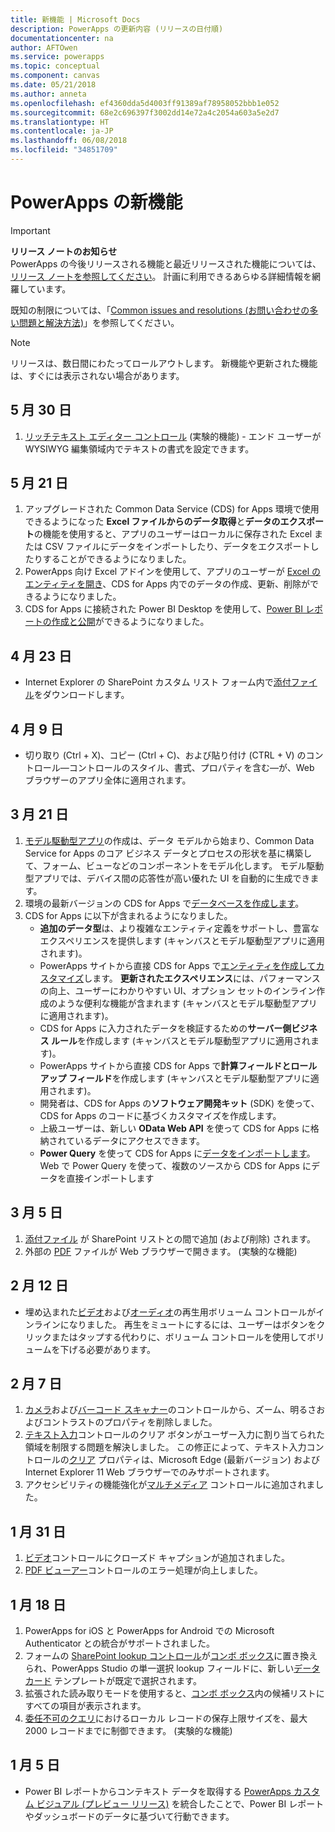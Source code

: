 ```yaml
---
title: 新機能 | Microsoft Docs
description: PowerApps の更新内容 (リリースの日付順)
documentationcenter: na
author: AFTOwen
ms.service: powerapps
ms.topic: conceptual
ms.component: canvas
ms.date: 05/21/2018
ms.author: anneta
ms.openlocfilehash: ef4360dda5d4003ff91389af78958052bbb1e052
ms.sourcegitcommit: 68e2c696397f3002dd14e72a4c2054a603a5e2d7
ms.translationtype: HT
ms.contentlocale: ja-JP
ms.lasthandoff: 06/08/2018
ms.locfileid: "34851709"
---
```

# <a name="whats-new-in-powerapps"></a>PowerApps の新機能
> [!IMPORTANT]
> **リリース ノートのお知らせ**<br>
> PowerApps の今後リリースされる機能と最近リリースされた機能については、<br>
[リリース ノートを参照してください](https://docs.microsoft.com/en-us/business-applications-release-notes/april18/powerapps/overview)。 計画に利用できるあらゆる詳細情報を網羅しています。

既知の制限については、「[Common issues and resolutions (お問い合わせの多い問題と解決方法)](common-issues-and-resolutions.md)」を参照してください。

> [!NOTE]
> リリースは、数日間にわたってロールアウトします。 新機能や更新された機能は、すぐには表示されない場合があります。

## <a name="may-30"></a>5 月 30 日
1. [リッチテキスト エディター コントロール](controls/control-richtexteditor.md) (実験的機能) - エンド ユーザーが WYSIWYG 編集領域内でテキストの書式を設定できます。 

## <a name="may-21"></a>5 月 21 日
1. アップグレードされた Common Data Service (CDS) for Apps 環境で使用できるようになった **Excel ファイルからのデータ取得**と**データのエクスポート**の機能を使用すると、アプリのユーザーはローカルに保存された Excel または CSV ファイルにデータをインポートしたり、データをエクスポートしたりすることができるようになりました。 
1. PowerApps 向け Excel アドインを使用して、アプリのユーザーが [Excel のエンティティを開き](../common-data-service/data-platform-excel-addin.md)、CDS for Apps 内でのデータの作成、更新、削除ができるようになりました。 
1. CDS for Apps に接続された Power BI Desktop を使用して、[Power BI レポートの作成と公開](../common-data-service/data-platform-powerbi-connector.md)ができるようになりました。 

## <a name="april-23"></a>4 月 23 日
* Internet Explorer の SharePoint カスタム リスト フォーム内で[添付ファイル](controls/control-attachments.md)をダウンロードします。

## <a name="april-9"></a>4 月 9 日
* 切り取り (Ctrl + X)、コピー (Ctrl + C)、および貼り付け (CTRL + V) のコントロール&mdash;コントロールのスタイル、書式、プロパティを含む&mdash;が、Web ブラウザーのアプリ全体に適用されます。

## <a name="march-21"></a>3 月 21 日
1. [モデル駆動型アプリ](../model-driven-apps/model-driven-app-overview.md)の作成は、データ モデルから始まり、Common Data Service for Apps のコア ビジネス データとプロセスの形状を基に構築して、フォーム、ビューなどのコンポーネントをモデル化します。 モデル駆動型アプリでは、デバイス間の応答性が高い優れた UI を自動的に生成できます。
2. 環境の最新バージョンの CDS for Apps で[データベースを作成します](../../administrator/create-database.md)。
3. CDS for Apps に以下が含まれるようになりました。
    - **追加のデータ型**は、より複雑なエンティティ定義をサポートし、豊富なエクスペリエンスを提供します  (キャンバスとモデル駆動型アプリに適用されます)。
    - PowerApps サイトから直接 CDS for Apps で[エンティティを作成してカスタマイズ](../common-data-service/data-platform-create-entity.md)します。 **更新されたエクスペリエンス**には、パフォーマンスの向上、ユーザーにわかりやすい UI、オプション セットのインライン作成のような便利な機能が含まれます  (キャンバスとモデル駆動型アプリに適用されます)。
    - CDS for Apps に入力されたデータを検証するための**サーバー側ビジネス ルール**を作成します  (キャンバスとモデル駆動型アプリに適用されます)。
    - PowerApps サイトから直接 CDS for Apps で**計算フィールドとロールアップ フィールド**を作成します  (キャンバスとモデル駆動型アプリに適用されます)。  
    - 開発者は、CDS for Apps の**ソフトウェア開発キット** (SDK) を使って、CDS for Apps のコードに基づくカスタマイズを作成します。
    - 上級ユーザーは、新しい **OData Web API** を使って CDS for Apps に格納されているデータにアクセスできます。
    - **Power Query** を使って CDS for Apps に[データをインポートします](../common-data-service/data-platform-cds-newentity-pq.md)。 Web で Power Query を使って、複数のソースから CDS for Apps にデータを直接インポートします

## <a name="march-5"></a>3 月 5 日
1. [添付ファイル](controls/control-attachments.md) が SharePoint リストとの間で追加 (および削除) されます。
2. 外部の [PDF](controls/control-pdf-viewer.md) ファイルが Web ブラウザーで開きます。 (実験的な機能)

## <a name="feb-12"></a>2 月 12 日
* 埋め込まれた[ビデオ](controls/control-audio-video.md)および[オーディオ](controls/control-audio-video.md)の再生用ボリューム コントロールがインラインになりました。 再生をミュートにするには、ユーザーはボタンをクリックまたはタップする代わりに、ボリューム コントロールを使用してボリュームを下げる必要があります。

## <a name="feb-7"></a>2 月 7 日
1. [カメラ](controls/control-camera.md)および[バーコード スキャナー](controls/control-barcodescanner.md)のコントロールから、ズーム、明るさおよびコントラストのプロパティを削除しました。
2. [テキスト入力](controls/control-text-input.md)コントロールのクリア ボタンがユーザー入力に割り当てられた領域を制限する問題を解決しました。 この修正によって、テキスト入力コントロールの[クリア](controls/control-text-input.md#additional-properties) プロパティは、Microsoft Edge (最新バージョン) および Internet Explorer 11 Web ブラウザーでのみサポートされます。
3. アクセシビリティの機能強化が[マルチメディア](add-images-pictures-audio-video.md) コントロールに追加されました。

## <a name="jan-31"></a>1 月 31 日
1. [ビデオ](controls/control-audio-video.md)コントロールにクローズド キャプションが追加されました。
2. [PDF ビューアー](controls/control-pdf-viewer.md)コントロールのエラー処理が向上しました。

## <a name="jan-18"></a>1 月 18 日
1. PowerApps for iOS と PowerApps for Android での Microsoft Authenticator との統合がサポートされました。
2. フォームの [SharePoint lookup コントロール](sharepoint-lookup-fields.md)が[コンボ ボックス](controls/control-combo-box.md)に置き換えられ、PowerApps Studio の単一選択 lookup フィールドに、新しい[データ カード](working-with-cards.md) テンプレートが既定で選択されます。
3. 拡張された読み取りモードを使用すると、[コンボ ボックス](controls/control-combo-box.md)内の候補リストにすべての項目が表示されます。
4. [委任不可のクエリ](delegation-overview.md#non-delegable-limits)におけるローカル レコードの保存上限サイズを、最大 2000 レコードまでに制御できます。 (実験的な機能)

## <a name="jan-5"></a>1 月 5 日
* Power BI レポートからコンテキスト データを取得する [PowerApps カスタム ビジュアル (プレビュー リリース)](https://powerapps.microsoft.com/blog/powerbi-powerapps-visual/) を統合したことで、Power BI レポートやダッシュボードのデータに基づいて行動できます。
